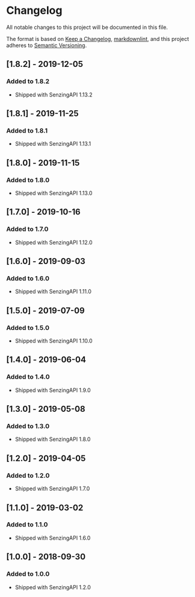 # Changelog

All notable changes to this project will be documented in this file.

The format is based on [Keep a Changelog](https://keepachangelog.com/en/1.0.0/),
[markdownlint](https://dlaa.me/markdownlint/),
and this project adheres to [Semantic Versioning](https://semver.org/spec/v2.0.0.html).

## [1.8.2] - 2019-12-05

### Added to 1.8.2

- Shipped with SenzingAPI 1.13.2

## [1.8.1] - 2019-11-25

### Added to 1.8.1

- Shipped with SenzingAPI 1.13.1

## [1.8.0] - 2019-11-15

### Added to 1.8.0

- Shipped with SenzingAPI 1.13.0

## [1.7.0] - 2019-10-16

### Added to 1.7.0

- Shipped with SenzingAPI 1.12.0

## [1.6.0] - 2019-09-03

### Added to 1.6.0

- Shipped with SenzingAPI 1.11.0

## [1.5.0] - 2019-07-09

### Added to 1.5.0

- Shipped with SenzingAPI 1.10.0

## [1.4.0] - 2019-06-04

### Added to 1.4.0

- Shipped with SenzingAPI 1.9.0

## [1.3.0] - 2019-05-08

### Added to 1.3.0

- Shipped with SenzingAPI 1.8.0

## [1.2.0] - 2019-04-05

### Added to 1.2.0

- Shipped with SenzingAPI 1.7.0

## [1.1.0] - 2019-03-02

### Added to 1.1.0

- Shipped with SenzingAPI 1.6.0

## [1.0.0] - 2018-09-30

### Added to 1.0.0

- Shipped with SenzingAPI 1.2.0
